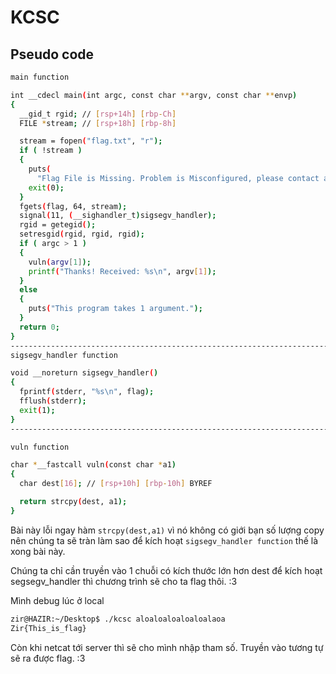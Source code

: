 # KCSC
## Pseudo code
```sh
main function

int __cdecl main(int argc, const char **argv, const char **envp)
{
  __gid_t rgid; // [rsp+14h] [rbp-Ch]
  FILE *stream; // [rsp+18h] [rbp-8h]

  stream = fopen("flag.txt", "r");
  if ( !stream )
  {
    puts(
      "Flag File is Missing. Problem is Misconfigured, please contact an Admin if you are running this on the shell server.");
    exit(0);
  }
  fgets(flag, 64, stream);
  signal(11, (__sighandler_t)sigsegv_handler);
  rgid = getegid();
  setresgid(rgid, rgid, rgid);
  if ( argc > 1 )
  {
    vuln(argv[1]);
    printf("Thanks! Received: %s\n", argv[1]);
  }
  else
  {
    puts("This program takes 1 argument.");
  }
  return 0;
}
--------------------------------------------------------------------------
sigsegv_handler function

void __noreturn sigsegv_handler()
{
  fprintf(stderr, "%s\n", flag);
  fflush(stderr);
  exit(1);
}
--------------------------------------------------------------------------

vuln function

char *__fastcall vuln(const char *a1)
{
  char dest[16]; // [rsp+10h] [rbp-10h] BYREF

  return strcpy(dest, a1);
}

```

Bài này lỗi ngay hàm `strcpy(dest,a1)` vì nó không có giới bạn số lượng copy nên chúng ta sẽ tràn làm sao để kích hoạt `sigsegv_handler function` thế là xong bài này.

Chúng ta chỉ cần truyền vào 1 chuỗi có kích thước lớn hơn dest để kích hoạt segsegv_handler thì chương trình sẽ cho ta flag thôi. :3

Mình debug lúc ở local
```sh
zir@HAZIR:~/Desktop$ ./kcsc aloaloaloaloaloalaoa
Zir{This_is_flag}
```

Còn khi netcat tới server thì sẽ cho mình nhập tham số. Truyền vào tương tự sẽ ra được flag. :3
